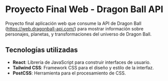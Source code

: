 # Proyecto Final Web - Dragon Ball API

Proyecto final aplicación web que consume la API de Dragon Ball (https://web.dragonball-api.com/) para mostrar información sobre personajes, planetas, y transformaciones del universo de Dragon Ball.

## Tecnologías utilizadas

- **React**: Librería de JavaScript para construir interfaces de usuario.
- **Tailwind CSS**: Framework CSS para el diseño y estilo de la interfaz.
- **PostCSS**: Herramienta para el procesamiento de CSS.
